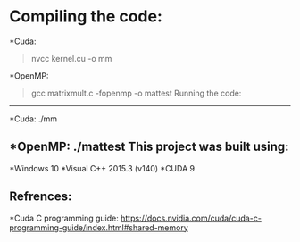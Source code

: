 Compiling the code:
==============================
*Cuda:
>nvcc kernel.cu -o mm 

*OpenMP:
>gcc matrixmult.c -fopenmp -o mattest
Running the code:
------------------------------
*Cuda:
./mm

*OpenMP:
./mattest
This project was built using:
------------------------------
*Windows 10
*Visual C++ 2015.3 (v140)
*CUDA 9

Refrences:
-----------------------------
*Cuda C programming guide: https://docs.nvidia.com/cuda/cuda-c-programming-guide/index.html#shared-memory